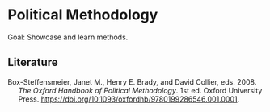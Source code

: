 
<!-- README.md is generated from README.Rmd. Please edit that file -->

# Political Methodology

<!-- badges: start -->
<!-- badges: end -->

Goal: Showcase and learn methods.

## Literature

<div id="refs" class="references csl-bib-body hanging-indent">

<div id="ref-box-steffensmeier2008OxfordHandbook" class="csl-entry">

Box-Steffensmeier, Janet M., Henry E. Brady, and David Collier, eds.
2008. *The Oxford Handbook of Political Methodology*. 1st ed. Oxford
University Press.
<https://doi.org/10.1093/oxfordhb/9780199286546.001.0001>.

</div>

</div>
